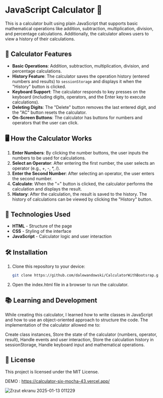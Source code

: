 # JavaScript Calculator 🧮

This is a calculator built using plain JavaScript that supports basic mathematical operations like addition, subtraction, multiplication, division, and percentage calculations. Additionally, the calculator allows users to view a history of their calculations.

## 🚀 Calculator Features

- **Basic Operations**: Addition, subtraction, multiplication, division, and percentage calculations.
- **History Feature**: The calculator saves the operation history (entered numbers and results) to `sessionStorage` and displays it when the "History" button is clicked.
- **Keyboard Support**: The calculator responds to key presses on the keyboard (including digits, operators, and the Enter key to execute calculations).
- **Deleting Digits**: The "Delete" button removes the last entered digit, and the "AC" button resets the calculator.
- **On-Screen Buttons**: The calculator has buttons for numbers and operators that the user can click.

## 🖥️ How the Calculator Works

1. **Enter Numbers**: By clicking the number buttons, the user inputs the numbers to be used for calculations.
2. **Select an Operator**: After entering the first number, the user selects an operator (e.g., +, -, *, /).
3. **Enter the Second Number**: After selecting an operator, the user enters the second number.
4. **Calculate**: When the "=" button is clicked, the calculator performs the calculation and displays the result.
5. **History**: After the calculation, the result is saved to the history. The history of calculations can be viewed by clicking the "History" button.

## 🔧 Technologies Used

- **HTML** - Structure of the page
- **CSS** - Styling of the interface
- **JavaScript** - Calculator logic and user interaction

## 🛠️ Installation

1. Clone this repository to your device:

   ```bash
   git clone https://github.com/dalewandowski/CalculatorWithBootsrap.git

2. Open the index.html file in a browser to run the calculator.
## 📚 Learning and Development
While creating this calculator, I learned how to write classes in JavaScript and how to use an object-oriented approach to structure the code. The implementation of the calculator allowed me to:

Create class instances,
Store the state of the calculator (numbers, operator, result),
Handle events and user interaction,
Store the calculation history in sessionStorage,
Handle keyboard input and mathematical operations.
## 📝 License
This project is licensed under the MIT License.
 
DEMO : https://calculator-six-mocha-43.vercel.app/

![Zrzut ekranu 2025-01-13 011229](https://github.com/user-attachments/assets/32bd1db5-7487-4227-8fdd-d7e8cca48b5c)

